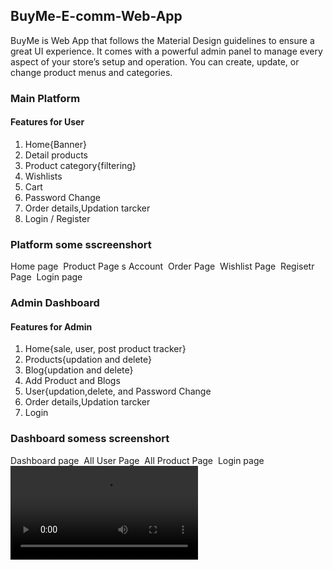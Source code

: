 <h2>BuyMe-E-comm-Web-App</h2>
<p>BuyMe is Web App that follows the Material Design guidelines to ensure a great UI experience. It comes with a powerful admin panel to manage every aspect of your store’s setup and operation. You can create, update, or change product menus and categories.</p>

<h3>Main Platform</h3>

<h4>Features for User</h4>
<ol>
<li>Home{Banner}</li>
<li>Detail products</li>
<li>Product category{filtering}</li>
<li>Wishlists</li>
<li>Cart</li>
<li>Password Change</li>
<li>Order details,Updation tarcker</li>
<li>Login / Register</li>
</ol>
<h3>Platform some sscreenshort</h3>
<span>Home page</span>
<img src="https://i.postimg.cc/PrLFy6w6/image1.png" alt ="" style={{width: 900px}}/>
<span>Product Page</span>
<img src="/Image3.PNG"alt =""/>s
<span>Account</span>
<img src="/Account.PNG"alt =""/>
<span>Order Page</span>
<img src="/Cart.PNG"alt =""/>
<span>Wishlist Page</span>
<img src="/Wish.PNG"alt =""/>
<span>Regisetr Page</span>
<img src="/Register.PNG"alt =""/>
<span>Login page</span>
<img src="/Login.PNG"alt =""/>


<h3>Admin Dashboard</h3>

<h4>Features for Admin</h4>
<ol>
<li>Home{sale, user, post product tracker}</li>
<li>Products{updation and delete}</li>
<li>Blog{updation and delete}</li>
<li>Add Product and Blogs</li>
<li>User{updation,delete, and Password Change</li>
<li>Order details,Updation tarcker</li>
<li>Login</li>
</ol>
<h3>Dashboard somess screenshort</h3>
<span>Dashboard page</span>
<img src="/Dashboard.PNG"alt =""/>
<span>All User Page</span>
<img src="/All users.PNG"alt =""/>
<span>All Product Page</span>
<img src="/All products.PNG"alt =""/>
<span>Login page</span>
<img src="/Login.PNG"alt =""/>

<video src="/BuyMe Tour.wmvs"/>
